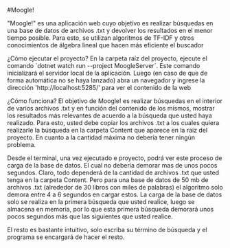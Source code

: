 #Moogle!

"Moogle!" es una aplicación web cuyo objetivo es realizar búsquedas en una base de 
datos de archivos .txt y devolver los resultados en el menor tiempo posible. Para esto, se 
utilizan algoritmos de TF-IDF y otros conocimientos de álgebra lineal que hacen más 
eficiente el buscador

¿Cómo ejecutar el proyecto?
En la carpeta raíz del proyecto, ejecute el comando ´dotnet watch run --project MoogleServer´. Este comando inicializará el servidor local de la aplicación. Luego (en caso de que de forma automática no se haya lanzado) abra un navegador y ingrese la dirección 'http://localhost:5285/' para ver el contenido de la web

¿Cómo funciona?
El objetivo de Moogle! es realizar búsquedas en el interior de varios archivos .txt y en función del contenido de los mismos, mostrar los resultados más relevantes de acuerdo a la búsqueda que usted haya realizado. Para esto, usted debe copiar los archivos .txt a los cuales quiera realizarle la búsqueda en la carpeta Content que aparece en la raiz del proyecto. En cuanto a la cantidad máxima no debería tener ningún problema.

Desde el terminal, una vez ejecutado e proyecto, podrá ver este proceso de carga de la base de datos. El cual no debería demorar mas de unos pocos segundos. Claro, todo dependerá de la cantidad de archivos .txt que usted tenga en la carpeta Content. Pero para una base de datos de 50 mb de archivos .txt (alrededor de 30 libros con miles de palabras) el algoritmo solo demora entre 4 a 6 segundos en cargar estos. La carga de la base de datos solo se realiza en la primera búsqueda que usted realice, luego se almacena en memoria, por lo que esta primera búsqueda demorará unos pocos segundos más que las siguientes que usted realice. 

El resto es bastante intuitivo, solo escriba su término de búsqueda y el programa se encargará de hacer el resto.
